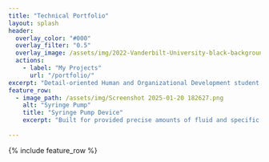 ```yaml
---
title: "Technical Portfolio"
layout: splash
header:
  overlay_color: "#000"
  overlay_filter: "0.5"
  overlay_image: /assets/img/2022-Vanderbilt-University-black-background.jpg
  actions:
    - label: "My Projects"
      url: "/portfolio/"
excerpt: "Detail-oriented Human and Organizational Development student with a strong academic foundation in programming, data analysis, and organizational theory. Adept at applying problem-solving and quantitative analysis to support strategic decision-making. Demonstrates leadership potential through roles requiring effective collaboration and team management. Eager to translate academic insights into real-world impact within dynamic business environments."
feature_row:
  - image_path: /assets/img/Screenshot 2025-01-20 182627.png
    alt: "Syringe Pump"
    title: "Syringe Pump Device"
    excerpt: "Built for provided precise amounts of fluid and specific flow rates."
  
---
```


{% include feature_row %}

